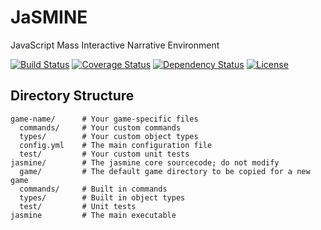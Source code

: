 # JaSMINE
JavaScript Mass Interactive Narrative Environment

[![Build Status](https://travis-ci.org/kkragenbrink/jasmine.svg?branch=master)](https://travis-ci.org/kkragenbrink/jasmine)
[![Coverage Status](https://coveralls.io/repos/kkragenbrink/jasmine/badge.svg?branch=master&service=github)](https://coveralls.io/github/kkragenbrink/jasmine?branch=master)
[![Dependency Status](https://david-dm.org/kkragenbrink/jasmine.svg)](https://david-dm.org/kkragenbrink/jasmine)
[![License](https://img.shields.io/badge/license-MIT-blue.svg)](https://github.com/kkragenbrink/jasmine/blob/master/LICENSE.txt)

## Directory Structure
```
game-name/      # Your game-specific files
  commands/     # Your custom commands
  types/        # Your custom object types
  config.yml    # The main configuration file
  test/         # Your custom unit tests
jasmine/        # The jasmine core sourcecode; do not modify
  game/         # The default game directory to be copied for a new game
  commands/     # Built in commands
  types/        # Built in object types
  test/         # Unit tests
jasmine         # The main executable
```
